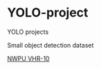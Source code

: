 # YOLO-project
YOLO projects


Small object detection dataset

[NWPU VHR-10](https://drive.google.com/open?id=1zrVdSVi4H30_sc5Mn0hL62fOn8aT726J)
